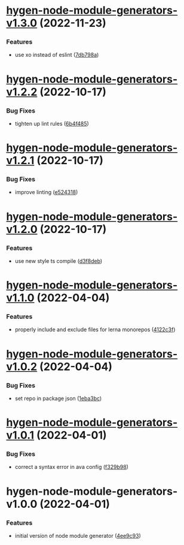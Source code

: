 # [hygen-node-module-generators-v1.3.0](https://github.com/bbeesley/awesome-generators/compare/hygen-node-module-generators@1.2.2...hygen-node-module-generators@1.3.0) (2022-11-23)


### Features

* use xo instead of eslint ([7db798a](https://github.com/bbeesley/awesome-generators/commit/7db798a8f216406819a410872d6fb2ac44996733))

# [hygen-node-module-generators-v1.2.2](https://github.com/bbeesley/awesome-generators/compare/hygen-node-module-generators@1.2.1...hygen-node-module-generators@1.2.2) (2022-10-17)


### Bug Fixes

* tighten up lint rules ([6b4f485](https://github.com/bbeesley/awesome-generators/commit/6b4f485746024125d000863a87b7e771d6fc53b8))

# [hygen-node-module-generators-v1.2.1](https://github.com/bbeesley/awesome-generators/compare/hygen-node-module-generators@1.2.0...hygen-node-module-generators@1.2.1) (2022-10-17)


### Bug Fixes

* improve linting ([e524318](https://github.com/bbeesley/awesome-generators/commit/e524318d35e5de14ecc5bac6877e9a1798ee55ad))

# [hygen-node-module-generators-v1.2.0](https://github.com/bbeesley/awesome-generators/compare/hygen-node-module-generators@1.1.0...hygen-node-module-generators@1.2.0) (2022-10-17)


### Features

* use new style ts compile ([d3f8deb](https://github.com/bbeesley/awesome-generators/commit/d3f8deb75b9276766ca22ba28ff4f8b790330fc6))

# [hygen-node-module-generators-v1.1.0](https://github.com/bbeesley/awesome-generators/compare/hygen-node-module-generators@1.0.2...hygen-node-module-generators@1.1.0) (2022-04-04)


### Features

* properly include and exclude files for lerna monorepos ([4122c3f](https://github.com/bbeesley/awesome-generators/commit/4122c3f7a44ef75d33dbf1a53184a164c36e429d))

# [hygen-node-module-generators-v1.0.2](https://github.com/bbeesley/awesome-generators/compare/hygen-node-module-generators@1.0.1...hygen-node-module-generators@1.0.2) (2022-04-04)


### Bug Fixes

* set repo in package json ([1eba3bc](https://github.com/bbeesley/awesome-generators/commit/1eba3bc0613e1942ec8dd8133aa8a75eed04d90b))

# [hygen-node-module-generators-v1.0.1](https://github.com/bbeesley/awesome-generators/compare/hygen-node-module-generators@1.0.0...hygen-node-module-generators@1.0.1) (2022-04-01)


### Bug Fixes

* correct a syntax error in ava config ([f329b98](https://github.com/bbeesley/awesome-generators/commit/f329b9808d965cfc86cf99e8a32632abc0b5bd22))

# hygen-node-module-generators-v1.0.0 (2022-04-01)


### Features

* initial version of node module generator ([4ee9c93](https://github.com/bbeesley/awesome-generators/commit/4ee9c93ec6a7ae4c8e887df2cb3d324d1926f49a))
